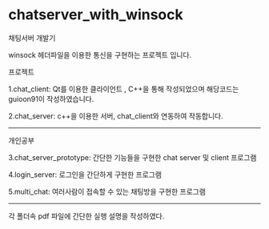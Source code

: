 # chatserver_with_winsock

채팅서버 개발기

winsock 헤더파일을 이용한 통신을 구현하는 프로젝트 입니다.

프로젝트

1.chat_client: Qt를 이용한 클라이언트 , C++을 통해 작성되었으며 해당코드는 guioon91이 작성하였습니다.

2.chat_server: c++을 이용한 서버, chat_client와 연동하여 작동합니다.

-----------------------------------------------------------------

개인공부

3.chat_server_prototype: 간단한 기능들을 구현한 chat server 및 client 프로그램

4.login_server: 로그인을 간단하게 구현한 프로그램

5.multi_chat: 여러사람이 접속할 수 있는 채팅방을 구현한 프로그램


-------------------------------------------------------------------
각 폴더속 pdf 파일에 간단한 실행 설명을 작성하였다.
